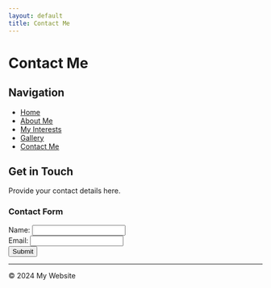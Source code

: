 ```yaml
---
layout: default
title: Contact Me
---
```


# Contact Me

## Navigation
- [Home](index.html)
- [About Me](about.html)
- [My Interests](interests.html)
- [Gallery](gallery.html)
- [Contact Me](Contactme.html)

## Get in Touch
Provide your contact details here.

### Contact Form
<form action="/submit-form" method="post"> <!-- Replace with your form handling action -->
    <div>
        <label for="name">Name:</label>
        <input type="text" id="name" name="name" required>
    </div>
    <div>
        <label for="email">Email:</label>
        <input type="email" id="email" name="email" required>
    </div>
    <div>
        <input type="submit" value="Submit">
    </div>
</form>

---

<footer>
    <p>&copy; 2024 My Website</p>
</footer>
